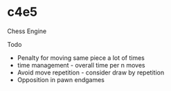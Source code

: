 # c4e5
Chess Engine


Todo
* Penalty for moving same piece a lot of times
* time management - overall time per n moves
* Avoid move repetition - consider draw by repetition
* Opposition in pawn endgames


